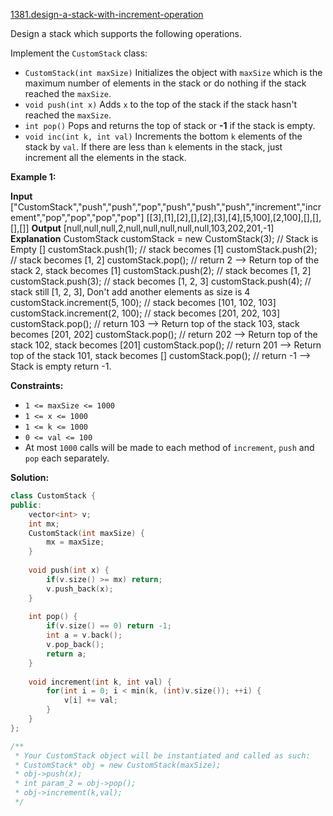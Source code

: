 [1381.design-a-stack-with-increment-operation](https://leetcode.com/problems/design-a-stack-with-increment-operation/)  

Design a stack which supports the following operations.

Implement the `CustomStack` class:

*   `CustomStack(int maxSize)` Initializes the object with `maxSize` which is the maximum number of elements in the stack or do nothing if the stack reached the `maxSize`.
*   `void push(int x)` Adds `x` to the top of the stack if the stack hasn't reached the `maxSize`.
*   `int pop()` Pops and returns the top of stack or **\-1** if the stack is empty.
*   `void inc(int k, int val)` Increments the bottom `k` elements of the stack by `val`. If there are less than `k` elements in the stack, just increment all the elements in the stack.

**Example 1:**

**Input**
\["CustomStack","push","push","pop","push","push","push","increment","increment","pop","pop","pop","pop"\]
\[\[3\],\[1\],\[2\],\[\],\[2\],\[3\],\[4\],\[5,100\],\[2,100\],\[\],\[\],\[\],\[\]\]
**Output**
\[null,null,null,2,null,null,null,null,null,103,202,201,-1\]
**Explanation**
CustomStack customStack = new CustomStack(3); // Stack is Empty \[\]
customStack.push(1);                          // stack becomes \[1\]
customStack.push(2);                          // stack becomes \[1, 2\]
customStack.pop();                            // return 2 --> Return top of the stack 2, stack becomes \[1\]
customStack.push(2);                          // stack becomes \[1, 2\]
customStack.push(3);                          // stack becomes \[1, 2, 3\]
customStack.push(4);                          // stack still \[1, 2, 3\], Don't add another elements as size is 4
customStack.increment(5, 100);                // stack becomes \[101, 102, 103\]
customStack.increment(2, 100);                // stack becomes \[201, 202, 103\]
customStack.pop();                            // return 103 --> Return top of the stack 103, stack becomes \[201, 202\]
customStack.pop();                            // return 202 --> Return top of the stack 102, stack becomes \[201\]
customStack.pop();                            // return 201 --> Return top of the stack 101, stack becomes \[\]
customStack.pop();                            // return -1 --> Stack is empty return -1.

**Constraints:**

*   `1 <= maxSize <= 1000`
*   `1 <= x <= 1000`
*   `1 <= k <= 1000`
*   `0 <= val <= 100`
*   At most `1000` calls will be made to each method of `increment`, `push` and `pop` each separately.  



**Solution:**  

```cpp
class CustomStack {
public:
    vector<int> v;
    int mx;
    CustomStack(int maxSize) {
        mx = maxSize;  
    }
    
    void push(int x) {
        if(v.size() >= mx) return;
        v.push_back(x);
    }
    
    int pop() {
        if(v.size() == 0) return -1;
        int a = v.back();
        v.pop_back();
        return a;
    }
    
    void increment(int k, int val) {
        for(int i = 0; i < min(k, (int)v.size()); ++i) {
            v[i] += val;
        }
    }
};

/**
 * Your CustomStack object will be instantiated and called as such:
 * CustomStack* obj = new CustomStack(maxSize);
 * obj->push(x);
 * int param_2 = obj->pop();
 * obj->increment(k,val);
 */
```
      